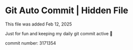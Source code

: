 # Git Auto Commit | Hidden File

This file was added Feb 12, 2025

Just for fun and keeping my daily git commit active 🤪

commit number: 3171354
